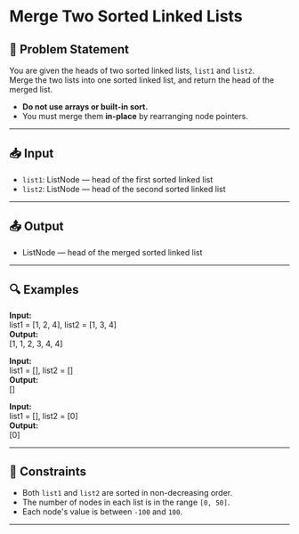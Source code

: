 # Merge Two Sorted Linked Lists

## 🧩 Problem Statement

You are given the heads of two sorted linked lists, `list1` and `list2`.  
Merge the two lists into one sorted linked list, and return the head of the merged list.

- **Do not use arrays or built-in sort.**
- You must merge them **in-place** by rearranging node pointers.

---

## 📥 Input

- `list1`: ListNode — head of the first sorted linked list
- `list2`: ListNode — head of the second sorted linked list

---

## 📤 Output

- ListNode — head of the merged sorted linked list

---

## 🔍 Examples

**Input:**  
list1 = [1, 2, 4], list2 = [1, 3, 4]  
**Output:**  
[1, 1, 2, 3, 4, 4]

**Input:**  
list1 = [], list2 = []  
**Output:**  
[]

**Input:**  
list1 = [], list2 = [0]  
**Output:**  
[0]

---

## 🔧 Constraints

- Both `list1` and `list2` are sorted in non-decreasing order.
- The number of nodes in each list is in the range `[0, 50]`.
- Each node's value is between `-100` and `100`.

---